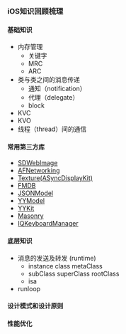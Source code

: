 ### iOS知识回顾梳理
#### 基础知识
* 内存管理
    - 关键字
    - MRC
    - ARC
* 类与类之间的消息传递
    - 通知（notification）
    - 代理（delegate）
    - block
* KVC
* KVO
* 线程（thread）间的通信
#### 常用第三方库
* [SDWebImage](https://github.com/SDWebImage/SDWebImage)
* [AFNetworking](https://github.com/AFNetworking/AFNetworking)
* [Texture(ASyncDisplayKit)](https://github.com/texturegroup/texture)
* [FMDB](https://github.com/ccgus/fmdb)
* [JSONModel](https://github.com/jsonmodel/jsonmodel)
* [YYModel](https://github.com/ibireme/YYModel)
* [YYKit](https://github.com/ibireme/YYKit)
* [Masonry](https://github.com/SnapKit/Masonry)
* [IQKeyboardManager](https://github.com/hackiftekhar/IQKeyboardManager)

#### 底层知识
* 消息的发送及转发 (runtime)
    - instance class metaClass 
    - subClass superClass rootClass
    - isa
* runloop

#### 设计模式和设计原则
#### 性能优化



